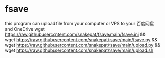 # fsave
this program can upload file from your computer or VPS to your 百度网盘 and OneDrive
wget https://raw.githubusercontent.com/snakepat/fsave/main/fsave.ini && \
wget https://raw.githubusercontent.com/snakepat/fsave/main/fsave.py && \
wget https://raw.githubusercontent.com/snakepat/fsave/main/upload.py && \
wget https://raw.githubusercontent.com/snakepat/fsave/main/upload.sh
